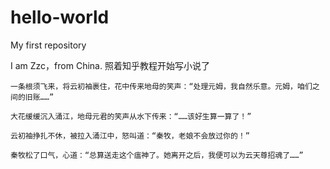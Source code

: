 # hello-world
My first repository

I am Zzc，from China.
照着知乎教程开始写小说了

    一条根须飞来，将云初袖裹住，花中传来地母的笑声：“处理元姆，我自然乐意。元姆，咱们之间的旧账……”

    大花缓缓沉入涌江，地母元君的笑声从水下传来：“……该好生算一算了！”

    云初袖挣扎不休，被拉入涌江中，怒叫道：“秦牧，老娘不会放过你的！”

    秦牧松了口气，心道：“总算送走这个瘟神了。她离开之后，我便可以为云天尊招魂了……” 
